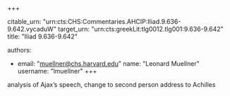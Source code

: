+++


citable_urn: "urn:cts:CHS:Commentaries.AHCIP:Iliad.9.636-9.642.vycaduW"
target_urn: "urn:cts:greekLit:tlg0012.tlg001:9.636-9.642"
title: "Iliad 9.636-9.642"

authors:
- email: "muellner@chs.harvard.edu"
  name: "Leonard Muellner"
  username: "lmuellner"
+++

<p>analysis of Ajax’s speech, change to second person address to Achilles</p>